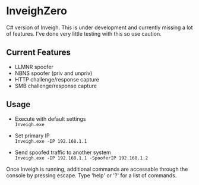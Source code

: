 # **InveighZero**

C# version of Inveigh. This is under development and currently missing a lot of features. I've done very little testing with this so use caution.

## Current Features  
* LLMNR spoofer  
* NBNS spoofer (priv and unpriv)  
* HTTP challenge/response capture  
* SMB challenge/response capture  

## Usage

* Execute with default settings  
`Inveigh.exe`

* Set primary IP   
`Inveigh.exe -IP 192.168.1.1`

* Send spoofed traffic to another system   
`Inveigh.exe -IP 192.168.1.1 -SpooferIP 192.168.1.2`

Once Inveigh is running, additional commands are accessable through the console by pressing escape. Type 'help' or '?' for a list of commands.  